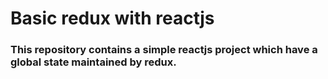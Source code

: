 # Basic redux with reactjs
### This repository contains a simple reactjs project which have a global state maintained by redux.


